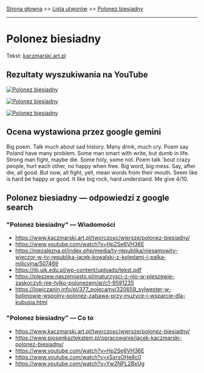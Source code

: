 [Strona głowna](../index.md) >> [Lista utworów](../list.md) >> [Polonez biesiadny](450.md)

---

# Polonez biesiadny

Tekst: [kaczmarski.art.pl](https://www.kaczmarski.art.pl/tworczosc/wiersze/polonez-biesiadny/)

## Rezultaty wyszukiwania na YouTube

[![Polonez biesiadny](http://img.youtube.com/vi/Hp2Se6VH36E/0.jpg)](https://www.youtube.com/watch?v=Hp2Se6VH36E "Polonez biesiadny - YouTube")

[![Polonez biesiadny](http://img.youtube.com/vi/uER65qT6QrQ/0.jpg)](https://www.youtube.com/watch?v=uER65qT6QrQ "Jacek Kaczmarski, Jacek Kowalski - Polonez biesiadny  Dwie Sarmacje  Tekst - YouTube")

[![Polonez biesiadny](http://img.youtube.com/vi/HL2fEvquhoI/0.jpg)](https://www.youtube.com/watch?v=HL2fEvquhoI "Katarzyna Abramczyk - Kwadrans niedomówień - YouTube")

## Ocena wystawiona przez google gemini

Big poem. Talk much about sad history. Many drink, much cry. Poem say Poland have many problem. Some man smart with write, but dumb in life. Strong man fight, maybe die. Some holy, some not. Poem talk 'bout crazy people, hurt each other, no happy when free. Big word, big mess. Say, after die, all good. But now, all fight, yell, mean words from their mouth. Seem like is hard be happy or good. It like big rock, hard understand. Me give 4/10.


## Polonez biesiadny — odpowiedzi z google search

### "Polonez biesiadny" — Wiadomości

 - <https://www.kaczmarski.art.pl/tworczosc/wiersze/polonez-biesiadny/>
 - <https://www.youtube.com/watch?v=Hp2Se6VH36E>
 - <https://niezalezna.pl/index.php/media/tv-republika/niesamowity-wieczor-w-tv-republika-jacek-kowalski-z-koledami-i-palka-milicyjna/507469>
 - <https://ilij.ujk.edu.pl/wp-content/uploads/tekst.pdf>
 - <https://pleszew.naszemiasto.pl/maturzysci-z-nlo-w-pleszewie-zaskoczyli-nie-tylko-polonezem/ar/c1-9591235>
 - <https://lowiczanin.info/pl/377_polecamy/320659_sylwester-w-bolimowie-wspolny-polonez-zabawa-przy-muzyce-i-wsparcie-dla-kubusia.html>

### "Polonez biesiadny" — Co to

 - <https://www.kaczmarski.art.pl/tworczosc/wiersze/polonez-biesiadny/>
 - <https://www.piosenkaztekstem.pl/opracowanie/jacek-kaczmarski-polonez-biesiadny/>
 - <https://www.youtube.com/watch?v=Hp2Se6VH36E>
 - <https://www.youtube.com/watch?v=xSxrsOHe8c0>
 - <https://www.youtube.com/watch?v=Yw2NPL2BxUg>

